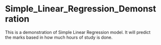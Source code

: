 # Simple_Linear_Regression_Demonstration

This is a demonstration of Simple Linear Regression model.
It will predict the marks based in how much hours of study is done.
